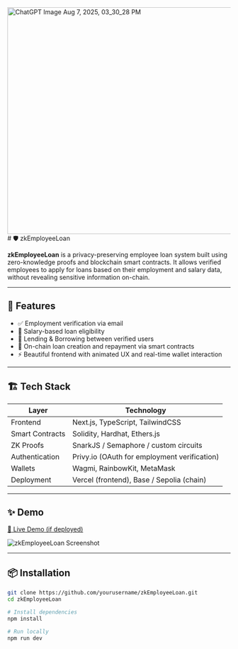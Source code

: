 <img width="512" height="512" alt="ChatGPT Image Aug 7, 2025, 03_30_28 PM" src="https://github.com/user-attachments/assets/38d21bf5-e085-418e-8468-4560f2fb6981" />
# 🛡️ zkEmployeeLoan

**zkEmployeeLoan** is a privacy-preserving employee loan system built using zero-knowledge proofs and blockchain smart contracts. It allows verified employees to apply for loans based on their employment and salary data, without revealing sensitive information on-chain.

---

## 🚀 Features

- ✅ Employment verification via email
- 🧾 Salary-based loan eligibility
- 🤝 Lending & Borrowing between verified users
- 💸 On-chain loan creation and repayment via smart contracts
- ⚡ Beautiful frontend with animated UX and real-time wallet interaction

---

## 🏗️ Tech Stack

| Layer            | Technology                              |
|------------------|------------------------------------------|
| Frontend         | Next.js, TypeScript, TailwindCSS         |
| Smart Contracts  | Solidity, Hardhat, Ethers.js             |
| ZK Proofs        | SnarkJS / Semaphore / custom circuits    |
| Authentication   | Privy.io (OAuth for employment verification) |
| Wallets          | Wagmi, RainbowKit, MetaMask              |
| Deployment       | Vercel (frontend), Base / Sepolia (chain)|

---

## ✨ Demo

[🔗 Live Demo (if deployed)](https://your-demo-url.com)

![zkEmployeeLoan Screenshot](./screenshots/zkemployee-loan.png)

---

## 📦 Installation

```bash
git clone https://github.com/yourusername/zkEmployeeLoan.git
cd zkEmployeeLoan

# Install dependencies
npm install

# Run locally
npm run dev

